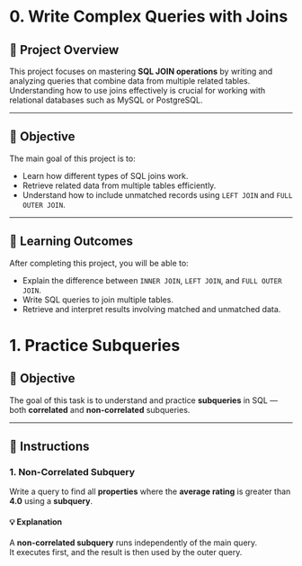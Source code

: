 # 0. Write Complex Queries with Joins

## 📘 Project Overview
This project focuses on mastering **SQL JOIN operations** by writing and analyzing queries that combine data from multiple related tables. Understanding how to use joins effectively is crucial for working with relational databases such as MySQL or PostgreSQL.

---

## 🎯 Objective
The main goal of this project is to:
- Learn how different types of SQL joins work.
- Retrieve related data from multiple tables efficiently.
- Understand how to include unmatched records using `LEFT JOIN` and `FULL OUTER JOIN`.

---

## 🧠 Learning Outcomes
After completing this project, you will be able to:
- Explain the difference between `INNER JOIN`, `LEFT JOIN`, and `FULL OUTER JOIN`.
- Write SQL queries to join multiple tables.
- Retrieve and interpret results involving matched and unmatched data.

# 1. Practice Subqueries

## 🧠 Objective
The goal of this task is to understand and practice **subqueries** in SQL — both **correlated** and **non-correlated** subqueries.

---

## 📝 Instructions

### 1. Non-Correlated Subquery
Write a query to find all **properties** where the **average rating** is greater than **4.0** using a **subquery**.

#### 💡 Explanation
A **non-correlated subquery** runs independently of the main query.  
It executes first, and the result is then used by the outer query.

